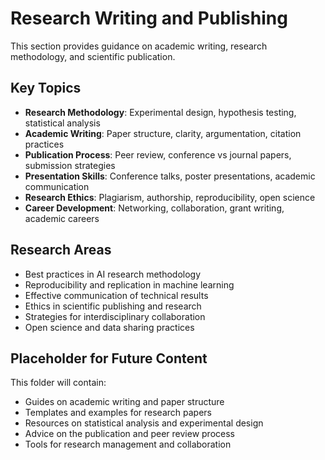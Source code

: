 # Research Writing and Publishing

This section provides guidance on academic writing, research methodology, and scientific publication.

## Key Topics

- **Research Methodology**: Experimental design, hypothesis testing, statistical analysis
- **Academic Writing**: Paper structure, clarity, argumentation, citation practices
- **Publication Process**: Peer review, conference vs journal papers, submission strategies
- **Presentation Skills**: Conference talks, poster presentations, academic communication
- **Research Ethics**: Plagiarism, authorship, reproducibility, open science
- **Career Development**: Networking, collaboration, grant writing, academic careers

## Research Areas

- Best practices in AI research methodology
- Reproducibility and replication in machine learning
- Effective communication of technical results
- Ethics in scientific publishing and research
- Strategies for interdisciplinary collaboration
- Open science and data sharing practices

## Placeholder for Future Content

This folder will contain:
- Guides on academic writing and paper structure
- Templates and examples for research papers
- Resources on statistical analysis and experimental design
- Advice on the publication and peer review process
- Tools for research management and collaboration